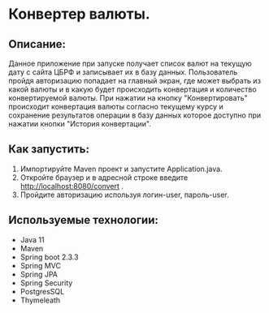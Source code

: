 # Конвертер валюты.

## Описание:
Данное приложение при запуске получает список валют на текущую дату с сайта ЦБРФ и записывает их в базу данных. 
Пользователь пройдя авторизацию попадает на главный экран, где может выбрать из какой валюты и в какую будет происходить конвертация и количество конвертируемой валюты. 
При нажатии на кнопку "Конвертировать" происходит конвертация валюты согласно текущему курсу и 
сохранение результатов операции в базу данных которое доступно при нажатии кнопки "История конвертации".

## Как запустить:
1. Импортируйте Maven проект и запустите Application.java.
2. Откройте браузер и в адресной строке введите <http://localhost:8080/convert> .
3. Пройдите авторизацию используя логин-user, пароль-user.

## Используемые технологии:
* Java 11 
* Maven
* Spring boot 2.3.3
* Spring MVC
* Spring JPA
* Spring Security
* PostgresSQL
* Thymeleath
